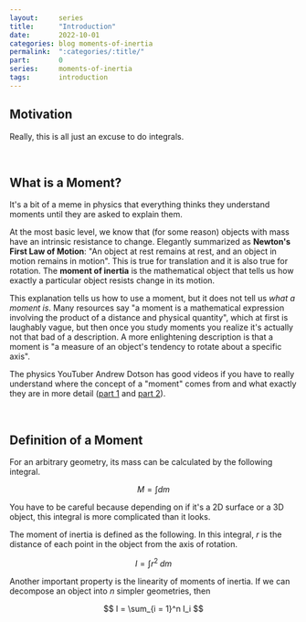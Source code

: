 ```yaml
---
layout:     series
title:      "Introduction"
date:       2022-10-01
categories: blog moments-of-inertia
permalink:  ":categories/:title/"
part:       0
series:     moments-of-inertia
tags:       introduction
---
```


## Motivation

Really, this is all just an excuse to do integrals.

<!-- view/h=-70,hide axis,colormap/blackwhite,domain=-5:5,domain y=-5:5,mark size=1pt,clip mode=individual,mark layer=like plot -->
<!-- Absolutely beautiful Tikz drawings for moments of inertia
https://tikz.net/dynamics_moment_of_inertia/ -->

<br>

## What is a Moment?

It's a bit of a meme in physics that everything thinks they understand moments until they are asked to explain them. 

At the most basic level, we know that (for some reason) objects with mass have an intrinsic resistance to change. Elegantly summarized as **Newton's First Law of Motion**: "An object at rest remains at rest, and an object in motion remains in motion". This is true for translation and it is also true for rotation. The **moment of inertia** is the mathematical object that tells us how exactly a particular object resists change in its motion. 

This explanation tells us how to use a moment, but it does not tell us _what a moment is_. Many resources say "a moment is a mathematical expression involving the product of a distance and physical quantity", which at first is laughably vague, but then once you study moments you realize it's actually not that bad of a description. A more enlightening description is that a moment is "a measure of an object's tendency to rotate about a specific axis".

The physics YouTuber Andrew Dotson has good videos if you have to really understand where the concept of a "moment" comes from and what exactly they are in more detail ([part 1](https://www.youtube.com/watch?v=0flh8ovhZ9k) and [part 2](https://www.youtube.com/watch?v=k24FnV3myO4)).

<br>

## Definition of a Moment

For an arbitrary geometry, its mass can be calculated by the following integral.

$$
M = \int dm
$$

You have to be careful because depending on if it's a 2D surface or a 3D object, this integral is more complicated than it looks.

The moment of inertia is defined as the following. In this integral, $r$ is the distance of each point in the object from the axis of rotation.

$$
I = \int r^2 \; dm
$$

Another important property is the linearity of moments of inertia. If we can decompose an object into $n$ simpler geometries, then

$$
I = \sum_{i = 1}^n I_i
$$